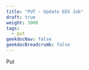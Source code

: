 ```yaml
---
title: "PUT - Update EDS Job"
draft: true
weight: 3000
tags:
  - put
geekdocNav: false
geekdocBreadcrumb: false
---
```


Put